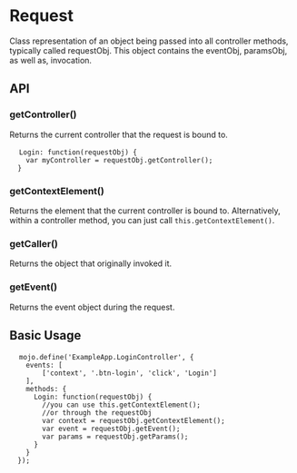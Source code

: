 # Request

Class representation of an object being passed into all controller methods, typically called
requestObj. This object contains the eventObj, paramsObj, as well as, invocation.

## API


### getController() 

Returns the current controller that the request is bound to.

<pre>
  <code>Login: function(requestObj) {
    var myController = requestObj.getController();
  }</code>
</pre>

### getContextElement()

Returns the element that the current controller is bound to. Alternatively, within a controller method, you can just call <code>this.getContextElement()</code>.

### getCaller()

Returns the object that originally invoked it.

### getEvent()

Returns the event object during the request.

## Basic Usage

<pre>
  <code>mojo.define('ExampleApp.LoginController', {
    events: [
        ['context', '.btn-login', 'click', 'Login']
    ],
    methods: {
      Login: function(requestObj) {
        //you can use this.getContextElement();
        //or through the requestObj
        var context = requestObj.getContextElement();
        var event = requestObj.getEvent();
        var params = requestObj.getParams();
      }
    }
  });</code>
</pre>